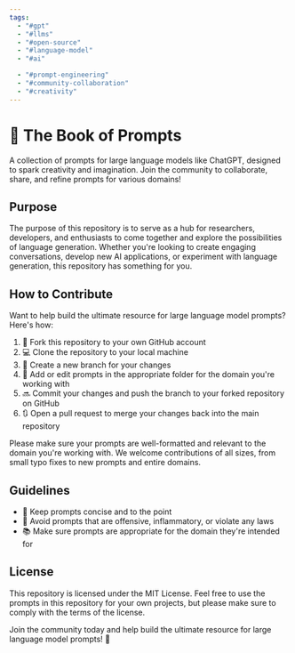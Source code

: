 ```yaml
---
tags:
  - "#gpt"
  - "#llms"
  - "#open-source"
  - "#language-model"
  - "#ai"

  - "#prompt-engineering"
  - "#community-collaboration"
  - "#creativity"
---
```

# 📖 The Book of Prompts
A collection of prompts for large language models like ChatGPT, designed to spark creativity and imagination. Join the community to collaborate, share, and refine prompts for various domains!

## Purpose
The purpose of this repository is to serve as a hub for researchers, developers, and enthusiasts to come together and explore the possibilities of language generation. Whether you're looking to create engaging conversations, develop new AI applications, or experiment with language generation, this repository has something for you.

## How to Contribute
Want to help build the ultimate resource for large language model prompts? Here's how:
1. 🍴 Fork this repository to your own GitHub account
2. 💻 Clone the repository to your local machine
3. 🌱 Create a new branch for your changes
4. 📝 Add or edit prompts in the appropriate folder for the domain you're working with
5. 🔜 Commit your changes and push the branch to your forked repository on GitHub
6. 🔃 Open a pull request to merge your changes back into the main repository

Please make sure your prompts are well-formatted and relevant to the domain you're working with. We welcome contributions of all sizes, from small typo fixes to new prompts and entire domains.

## Guidelines
- 💬 Keep prompts concise and to the point
- 🚫 Avoid prompts that are offensive, inflammatory, or violate any laws
- 📚 Make sure prompts are appropriate for the domain they're intended for

## License
This repository is licensed under the MIT License. Feel free to use the prompts in this repository for your own projects, but please make sure to comply with the terms of the license.

Join the community today and help build the ultimate resource for large language model prompts! 🚀
